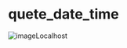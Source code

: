 # quete_date_time
![imageLocalhost](https://user-images.githubusercontent.com/76404051/163787165-17200d1f-5a34-4974-9782-7e2251b5c5ef.png)
